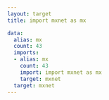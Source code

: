 ```yaml
---
layout: target
title: import mxnet as mx

data:
  alias: mx
  count: 43
  imports:
  - alias: mx
    count: 43
    import: import mxnet as mx
    target: mxnet
  target: mxnet
---
```

